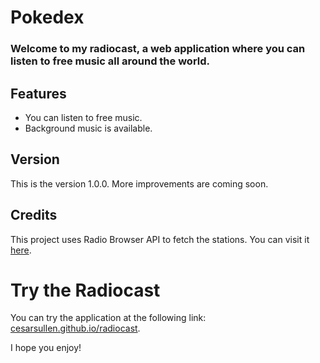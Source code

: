 # Pokedex

### Welcome to my radiocast, a web application where you can listen to free music all around the world.

## Features

- You can listen to free music.
- Background music is available.

## Version

This is the version 1.0.0. More improvements are coming soon.

## Credits

This project uses Radio Browser API to fetch the stations. You can visit it [here](https://de1.api.radio-browser.info/).

# Try the Radiocast

You can try the application at the following link: [cesarsullen.github.io/radiocast](https://cesarsullen.github.io/radiocast).

I hope you enjoy!
